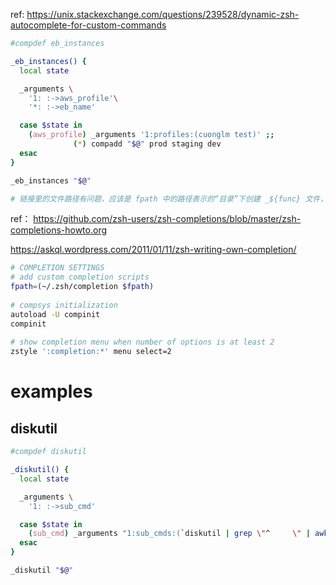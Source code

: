 

ref: https://unix.stackexchange.com/questions/239528/dynamic-zsh-autocomplete-for-custom-commands


```sh
#compdef eb_instances

_eb_instances() {
  local state

  _arguments \
    '1: :->aws_profile'\
    '*: :->eb_name'

  case $state in
    (aws_profile) _arguments '1:profiles:(cuonglm test)' ;;
              (*) compadd "$@" prod staging dev
  esac
}

_eb_instances "$@"

# 链接里的文件路径有问题，应该是 fpath 中的路径表示的“目录”下创建 _${func} 文件，然后加入如上内容。 如 ~/.zsh/completion/_eb_instances 文件
```

ref： https://github.com/zsh-users/zsh-completions/blob/master/zsh-completions-howto.org

<https://askql.wordpress.com/2011/01/11/zsh-writing-own-completion/>



```sh
# COMPLETION SETTINGS
# add custom completion scripts
fpath=(~/.zsh/completion $fpath) 
 
# compsys initialization
autoload -U compinit
compinit
 
# show completion menu when number of options is at least 2
zstyle ':completion:*' menu select=2
```



# examples



## diskutil



```sh
#compdef diskutil

_diskutil() {
  local state

  _arguments \
    '1: :->sub_cmd'

  case $state in
    (sub_cmd) _arguments "1:sub_cmds:(`diskutil | grep \"^     \" | awk '{print $1}'`)" ;;
  esac
}

_diskutil "$@"
```













